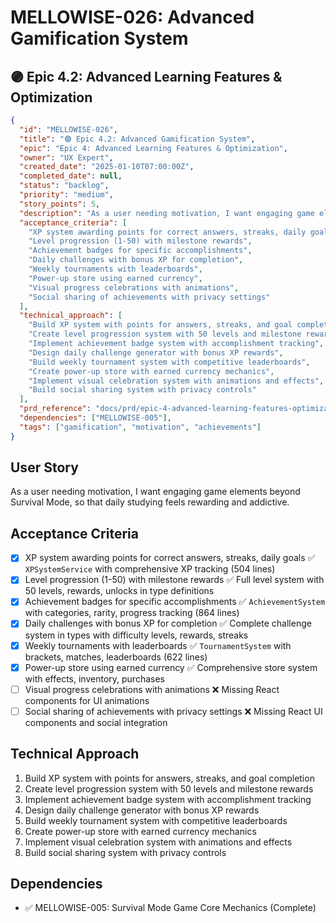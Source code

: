 # MELLOWISE-026: Advanced Gamification System

## 🟣 Epic 4.2: Advanced Learning Features & Optimization

```json
{
  "id": "MELLOWISE-026",
  "title": "🟣 Epic 4.2: Advanced Gamification System",
  "epic": "Epic 4: Advanced Learning Features & Optimization",
  "owner": "UX Expert",
  "created_date": "2025-01-10T07:00:00Z",
  "completed_date": null,
  "status": "backlog",
  "priority": "medium",
  "story_points": 5,
  "description": "As a user needing motivation, I want engaging game elements beyond Survival Mode, so that daily studying feels rewarding and addictive.",
  "acceptance_criteria": [
    "XP system awarding points for correct answers, streaks, daily goals",
    "Level progression (1-50) with milestone rewards",
    "Achievement badges for specific accomplishments",
    "Daily challenges with bonus XP for completion",
    "Weekly tournaments with leaderboards",
    "Power-up store using earned currency",
    "Visual progress celebrations with animations",
    "Social sharing of achievements with privacy settings"
  ],
  "technical_approach": [
    "Build XP system with points for answers, streaks, and goal completion",
    "Create level progression system with 50 levels and milestone rewards",
    "Implement achievement badge system with accomplishment tracking",
    "Design daily challenge generator with bonus XP rewards",
    "Build weekly tournament system with competitive leaderboards",
    "Create power-up store with earned currency mechanics",
    "Implement visual celebration system with animations and effects",
    "Build social sharing system with privacy controls"
  ],
  "prd_reference": "docs/prd/epic-4-advanced-learning-features-optimization.md",
  "dependencies": ["MELLOWISE-005"],
  "tags": ["gamification", "motivation", "achievements"]
}
```

## User Story
As a user needing motivation, I want engaging game elements beyond Survival Mode, so that daily studying feels rewarding and addictive.

## Acceptance Criteria
- [x] XP system awarding points for correct answers, streaks, daily goals ✅ `XPSystemService` with comprehensive XP tracking (504 lines)
- [x] Level progression (1-50) with milestone rewards ✅ Full level system with 50 levels, rewards, unlocks in type definitions
- [x] Achievement badges for specific accomplishments ✅ `AchievementSystem` with categories, rarity, progress tracking (864 lines)
- [x] Daily challenges with bonus XP for completion ✅ Complete challenge system in types with difficulty levels, rewards, streaks
- [x] Weekly tournaments with leaderboards ✅ `TournamentSystem` with brackets, matches, leaderboards (622 lines)
- [x] Power-up store using earned currency ✅ Comprehensive store system with effects, inventory, purchases
- [ ] Visual progress celebrations with animations ❌ Missing React components for UI animations
- [ ] Social sharing of achievements with privacy settings ❌ Missing React UI components and social integration

## Technical Approach
1. Build XP system with points for answers, streaks, and goal completion
2. Create level progression system with 50 levels and milestone rewards
3. Implement achievement badge system with accomplishment tracking
4. Design daily challenge generator with bonus XP rewards
5. Build weekly tournament system with competitive leaderboards
6. Create power-up store with earned currency mechanics
7. Implement visual celebration system with animations and effects
8. Build social sharing system with privacy controls

## Dependencies
- ✅ MELLOWISE-005: Survival Mode Game Core Mechanics (Complete)